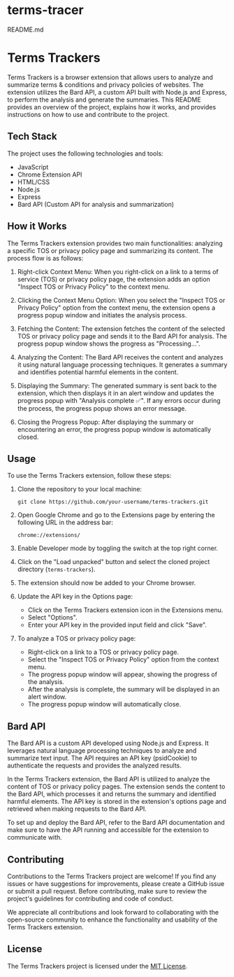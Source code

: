 # terms-tracer

README.md

# Terms Trackers

Terms Trackers is a browser extension that allows users to analyze and summarize terms & conditions and privacy policies of websites. The extension utilizes the Bard API, a custom API built with Node.js and Express, to perform the analysis and generate the summaries. This README provides an overview of the project, explains how it works, and provides instructions on how to use and contribute to the project.

## Tech Stack

The project uses the following technologies and tools:

- JavaScript
- Chrome Extension API
- HTML/CSS
- Node.js
- Express
- Bard API (Custom API for analysis and summarization)

## How it Works

The Terms Trackers extension provides two main functionalities: analyzing a specific TOS or privacy policy page and summarizing its content. The process flow is as follows:

1. Right-click Context Menu: When you right-click on a link to a terms of service (TOS) or privacy policy page, the extension adds an option "Inspect TOS or Privacy Policy" to the context menu.

2. Clicking the Context Menu Option: When you select the "Inspect TOS or Privacy Policy" option from the context menu, the extension opens a progress popup window and initiates the analysis process.

3. Fetching the Content: The extension fetches the content of the selected TOS or privacy policy page and sends it to the Bard API for analysis. The progress popup window shows the progress as "Processing...".

4. Analyzing the Content: The Bard API receives the content and analyzes it using natural language processing techniques. It generates a summary and identifies potential harmful elements in the content.

5. Displaying the Summary: The generated summary is sent back to the extension, which then displays it in an alert window and updates the progress popup with "Analysis complete ✅". If any errors occur during the process, the progress popup shows an error message.

6. Closing the Progress Popup: After displaying the summary or encountering an error, the progress popup window is automatically closed.

## Usage

To use the Terms Trackers extension, follow these steps:

1. Clone the repository to your local machine:

   ```shell
   git clone https://github.com/your-username/terms-trackers.git
   ```

2. Open Google Chrome and go to the Extensions page by entering the following URL in the address bar:

   ```
   chrome://extensions/
   ```

3. Enable Developer mode by toggling the switch at the top right corner.

4. Click on the "Load unpacked" button and select the cloned project directory (`terms-trackers`).

5. The extension should now be added to your Chrome browser.

6. Update the API key in the Options page:
   - Click on the Terms Trackers extension icon in the Extensions menu.
   - Select "Options".
   - Enter your API key in the provided input field and click "Save".

7. To analyze a TOS or privacy policy page:
   - Right-click on a link to a TOS or privacy policy page.
   - Select the "Inspect TOS or Privacy Policy" option from the context menu.
   - The progress popup window will appear, showing the progress of the analysis.
   - After the analysis is complete, the summary will be displayed in an alert window.
   - The progress popup window will automatically close.

## Bard API

The Bard API is a custom API developed using Node.js and Express. It leverages natural language processing techniques to analyze and summarize text input. The API requires an API key (psidCookie) to authenticate the requests and provides the analyzed results.

In the Terms Trackers extension, the Bard API is utilized to analyze the content of TOS or privacy policy pages. The extension sends the content to the Bard API, which processes it and returns the summary and identified harmful elements. The API key is stored in the extension's options page and retrieved when making requests to the Bard API.

To set up and deploy the Bard API, refer to the Bard API documentation and make sure to have the API running and accessible for the extension to communicate with.

## Contributing

Contributions to the Terms Trackers project are welcome! If you find any issues or have suggestions for improvements, please create a GitHub issue or submit a pull request. Before contributing, make sure to review the project's guidelines for contributing and code of conduct.

We appreciate all contributions and look forward to collaborating with the open-source community to enhance the functionality and usability of the Terms Trackers extension.

## License

The Terms Trackers project is licensed under the [MIT License](https://opensource.org/licenses/MIT).

